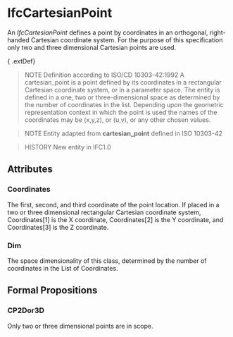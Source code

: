 # IfcCartesianPoint

An _IfcCartesianPoint_ defines a point by coordinates in an orthogonal, right-handed Cartesian coordinate system. For the purpose of this specification only two and three dimensional Cartesian points are used.

{ .extDef}
> NOTE  Definition according to ISO/CD 10303-42:1992
> A cartesian_point is a point defined by its coordinates in a rectangular Cartesian coordinate system, or in a parameter space. The entity is defined in a one, two or three-dimensional space as determined by the number of coordinates in the list. Depending upon the geometric representation context in which the point is used the names of the coordinates may be (x,y,z), or (u,v), or any other chosen values.

> NOTE  Entity adapted from **cartesian_point** defined in ISO 10303-42

> HISTORY  New entity in IFC1.0

## Attributes

### Coordinates
The first, second, and third coordinate of the point location. If placed in a two or three dimensional rectangular Cartesian coordinate system, Coordinates[1] is the X coordinate, Coordinates[2] is the Y coordinate, and Coordinates[3] is the Z coordinate.

### Dim
The space dimensionality of this class, determined by the number of coordinates in the List of Coordinates.

## Formal Propositions

### CP2Dor3D
Only two or three dimensional points are in scope.

